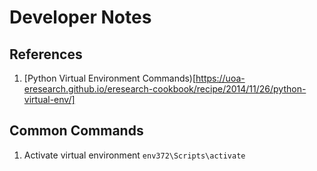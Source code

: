 # Developer Notes

## References

1. [Python Virtual Environment Commands)[https://uoa-eresearch.github.io/eresearch-cookbook/recipe/2014/11/26/python-virtual-env/]


## Common Commands

1. Activate virtual environment `env372\Scripts\activate`
